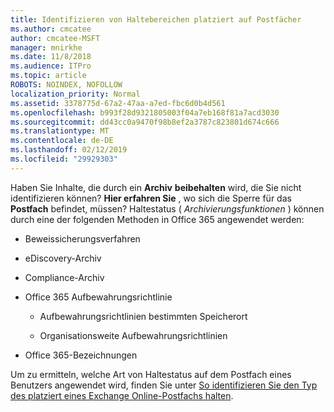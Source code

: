 ```yaml
---
title: Identifizieren von Haltebereichen platziert auf Postfächer
ms.author: cmcatee
author: cmcatee-MSFT
manager: mnirkhe
ms.date: 11/8/2018
ms.audience: ITPro
ms.topic: article
ROBOTS: NOINDEX, NOFOLLOW
localization_priority: Normal
ms.assetid: 3378775d-67a2-47aa-a7ed-fbc6d0b4d561
ms.openlocfilehash: b993f28d9321805003f04a7eb168f81a7acd3030
ms.sourcegitcommit: dd43cc0a9470f98b8ef2a3787c823801d674c666
ms.translationtype: MT
ms.contentlocale: de-DE
ms.lasthandoff: 02/12/2019
ms.locfileid: "29929303"
---
```

Haben Sie Inhalte, die durch ein **Archiv** **beibehalten** wird, die Sie nicht identifizieren können? **Hier erfahren Sie** , wo sich die Sperre für das **Postfach** befindet, müssen? Haltestatus ( *Archivierungsfunktionen* ) können durch eine der folgenden Methoden in Office 365 angewendet werden: 
  
- Beweissicherungsverfahren 
    
- eDiscovery-Archiv
    
- Compliance-Archiv
    
- Office 365 Aufbewahrungsrichtlinie 
    
  - Aufbewahrungsrichtlinien bestimmten Speicherort
    
  - Organisationsweite Aufbewahrungsrichtlinien
    
- Office 365-Bezeichnungen
    
Um zu ermitteln, welche Art von Haltestatus auf dem Postfach eines Benutzers angewendet wird, finden Sie unter [So identifizieren Sie den Typ des platziert eines Exchange Online-Postfachs halten](https://docs.microsoft.com/office365/securitycompliance/identify-a-hold-on-an-exchange-online-mailbox).
  

